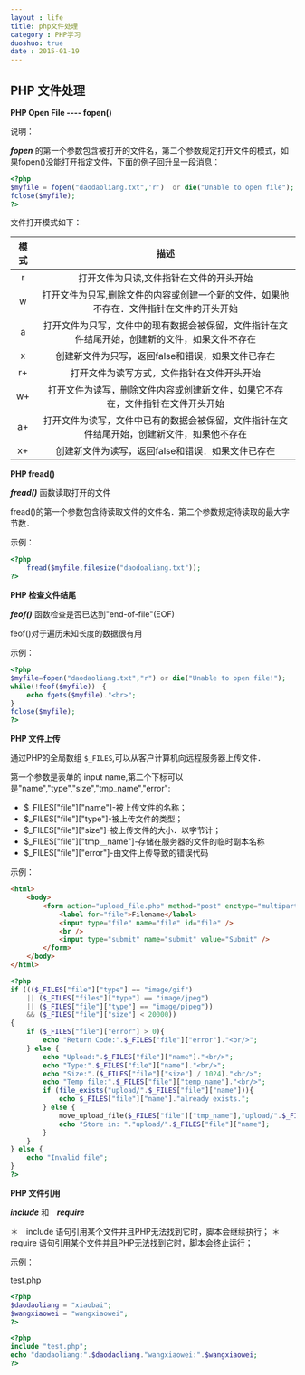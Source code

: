 ```yaml
---
layout : life
title: php文件处理
category : PHP学习
duoshuo: true
date : 2015-01-19
---
```


<!-- more -->

## PHP 文件处理

**PHP Open File ---- fopen()**

说明：

***fopen*** 的第一个参数包含被打开的文件名，第二个参数规定打开文件的模式，如果fopen()没能打开指定文件，下面的例子回升呈一段消息：

```php
<?php
$myfile = fopen("daodaoliang.txt",'r')  or die("Unable to open file");
fclose($myfile);
?>
```

文件打开模式如下：

|模式|描述|
|:--------:|:------:|
|r|打开文件为只读,文件指针在文件的开头开始|
|w|打开文件为只写,删除文件的内容或创建一个新的文件，如果他不存在．文件指针在文件的开头开始|
|a|打开文件为只写，文件中的现有数据会被保留，文件指针在文件结尾开始，创建新的文件，如果文件不存在|
|x|创建新文件为只写，返回false和错误，如果文件已存在|
|r+|打开文件为读写方式，文件指针在文件开头开始|
|w+|打开文件为读写，删除文件内容或创建新文件，如果它不存在，文件指针在文件开头开始|
|a+|打开文件为读写，文件中已有的数据会被保留，文件指针在文件结尾开始，创建新文件，如果他不存在|
|x+|创建新文件为读写，返回false和错误．如果文件已存在|

**PHP fread()**

***fread()*** 函数读取打开的文件

fread()的第一个参数包含待读取文件的文件名．第二个参数规定待读取的最大字节数．

示例：

```php
<?php
	fread($myfile,filesize("daodoaliang.txt"));
?>
```

**PHP 检查文件结尾**

***feof()*** 函数检查是否已达到"end-of-file"(EOF)

feof()对于遍历未知长度的数据很有用

示例：

```php
<?php
$myfile=fopen("daodaoliang.txt","r") or die("Unable to open file!");
while(!feof($myfile))　{
	echo fgets($myfile)."<br>";
}
fclose($myfile);
?>
```

**PHP 文件上传**

通过PHP的全局数组 ```$_FILES```,可以从客户计算机向远程服务器上传文件．

第一个参数是表单的 input name,第二个下标可以是"name","type","size","tmp_name","error":

* $_FILES["file"]["name"]-被上传文件的名称；
* $_FILES["file"]["type"]-被上传文件的类型；
* $_FILES["file"]["size"]-被上传文件的大小．以字节计；
* $_FILES["file"]["tmp＿name"]-存储在服务器的文件的临时副本名称
* $_FILES["file"]["error"]-由文件上传导致的错误代码

示例：

```html
<html>
	<body>
		<form action="upload_file.php" method="post" enctype="multipart/form-data">
			<label for="file">Filename</label>
			<input type="file" name="file" id="file" />
			<br />
			<input type="submit" name="submit" value="Submit" />
		</form>
	</body>
</html>
```

```php
<?php
if ((($_FILES["file"]["type"] == "image/gif")
	|| ($_FILES["files"]["type"] == "image/jpeg")
	|| ($_FILES["file"]["type"] == "image/pjpeg"))
	&& ($_FILES["file"]["size"] < 20000))
{
	if ($_FILES["file"]["error"] > 0){
		echo "Return Code:".$_FILES["file"]["error"]."<br/>";
	} else {
		echo "Upload:".$_FILES["file"]["name"]."<br/>";
		echo "Type:".$_FILES["file"]["name"]."<br/>";
		echo "Size:".($_FILES["file"]["size"] / 1024)."<br/>";
		echo "Temp file:".$_FILES["file"]["temp_name"]."<br/>";
		if (file_exists("upload/".$_FILES["file"]["name"])){
			echo $_FILES["file"]["name"]."already exists.";
		} else {
			move_upload_file($_FILES["file"]["tmp_name"],"upload/".$_FILES["file"]["name"]);
			echo "Store in: "."upload/".$_FILES["file"]["name"];
		}
	}
} else {
	echo "Invalid file";
}
?>
```

**PHP 文件引用**

***include*** 和　***require***

＊　include 语句引用某个文件并且PHP无法找到它时，脚本会继续执行；
＊　require 语句引用某个文件并且PHP无法找到它时，脚本会终止运行；

示例：

test.php

```php
<?php
$daodaoliang = "xiaobai";
$wangxiaowei = "wangxiaowei";
?>
```

```php
<?php
include "test.php";
echo "daodaoliang:".$daodaoliang."wangxiaowei:".$wangxiaowei;
?>
```
